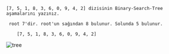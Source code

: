     [7, 5, 1, 8, 3, 6, 0, 9, 4, 2] dizisinin Binary-Search-Tree aşamalarını yazınız.

     root 7'dir. root'un sağından 8 bulunur. Solunda 5 bulunur.

        [7, 5, 1, 8, 3, 6, 0, 9, 4, 2]


![tree](https://user-images.githubusercontent.com/83558833/150956531-e564dc52-2bd8-4be6-a4fb-4a69baca8732.jpg)
